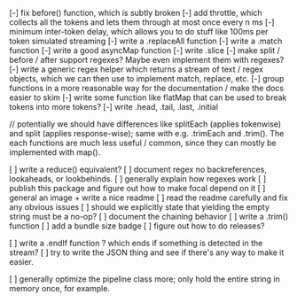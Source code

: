 [-] fix before() function, which is subtly broken
[-] add throttle, which collects all the tokens and lets them through at most once every n ms
[-] minimum inter-token delay, which allows you to do stuff like 100ms per token simulated streaming
[-] write a .replaceAll function
[-] write a .match function
[-] write a good asyncMap function
[-] write .slice
[-] make split / before / after support regexes? Maybe even implement them with regexes?
[-] write a generic regex helper which returns a stream of text / regex objects, which we can then use to implement match, replace, etc.
[-] group functions in a more reasonable way for the documentation / make the docs easier to skim
[-] write some function like flatMap that can be used to break tokens into more tokens?
[-] write .head, .tail, .last, .initial

// potentially we should have differences like splitEach (applies tokenwise) and split (applies response-wise); same with e.g. .trimEach and .trim(). The each functions are much less useful / common, since they can mostly be implemented with map().

[ ] write a reduce() equivalent?
[ ] document regex no backreferences, lookaheads, or lookbehinds.
[ ] generally explain how regexes work
[ ] publish this package and figure out how to make focal depend on it
[ ] general an image + write a nice readme
[ ] read the readme carefully and fix any obvious issues
[ ] should we explicitly state that yielding the empty string must be a no-op?
[ ] document the chaining behavior
[ ] write a .trim() function
[ ] add a bundle size badge
[ ] figure out how to do releases?

[ ] write a .endIf function ? which ends if something is detected in the stream?
[ ] try to write the JSON thing and see if there's any way to make it easier.

[ ] generally optimize the pipeline class more; only hold the entire string in memory once, for example.

